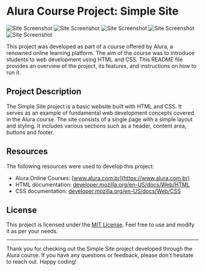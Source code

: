 # Alura Course Project: Simple Site

![Site Screenshot](https://ibb.co/zGDTxwr)
![Site Screenshot](https://ibb.co/8DrmTPH)
![Site Screenshot](https://ibb.co/x86F4yX)
![Site Screenshot](https://ibb.co/ZdrptB7)
![Site Screenshot](https://ibb.co/GHKd3hM)

This project was developed as part of a course offered by Alura, a renowned online learning platform. The aim of the course was to introduce students to web development using HTML and CSS. This README file provides an overview of the project, its features, and instructions on how to run it.

## Project Description

The Simple Site project is a basic website built with HTML and CSS. It serves as an example of fundamental web development concepts covered in the Alura course. The site consists of a single page with a simple layout and styling. It includes various sections such as a header, content area, buttons and footer.

## Resources

The following resources were used to develop this project:

- Alura Online Courses: [www.alura.com.br](https://www.alura.com.br)
- HTML documentation: [developer.mozilla.org/en-US/docs/Web/HTML](https://developer.mozilla.org/en-US/docs/Web/HTML)
- CSS documentation: [developer.mozilla.org/en-US/docs/Web/CSS](https://developer.mozilla.org/en-US/docs/Web/CSS)

## License

This project is licensed under the [MIT License](LICENSE). Feel free to use and modify it as per your needs.

---

Thank you for checking out the Simple Site project developed through the Alura course. If you have any questions or feedback, please don't hesitate to reach out. Happy coding!
